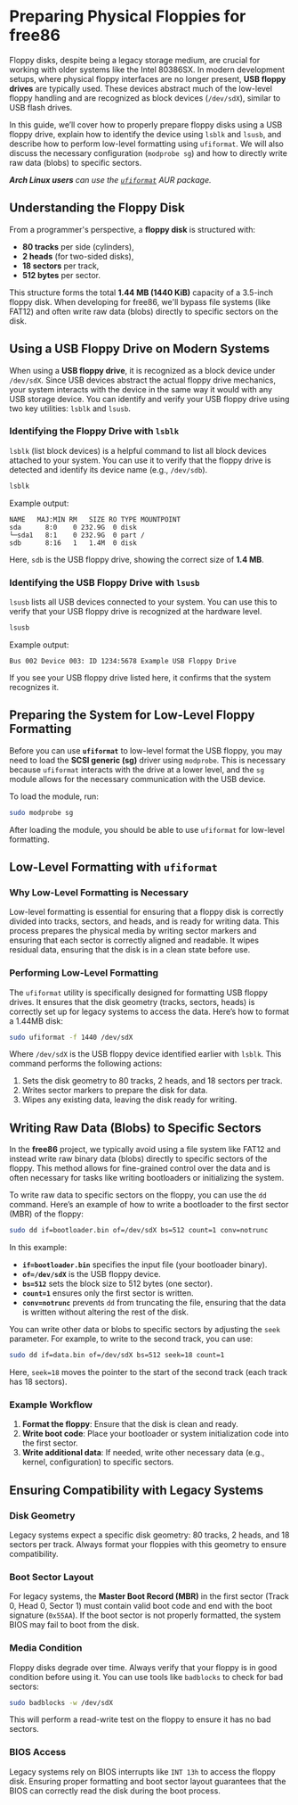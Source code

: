 # Preparing Physical Floppies for free86

Floppy disks, despite being a legacy storage medium, are crucial for working with older systems like the Intel 80386SX. In modern development setups, where physical floppy interfaces are no longer present, **USB floppy drives** are typically used. These devices abstract much of the low-level floppy handling and are recognized as block devices (`/dev/sdX`), similar to USB flash drives.

In this guide, we’ll cover how to properly prepare floppy disks using a USB floppy drive, explain how to identify the device using `lsblk` and `lsusb`, and describe how to perform low-level formatting using `ufiformat`. We will also discuss the necessary configuration (`modprobe sg`) and how to directly write raw data (blobs) to specific sectors.

_**Arch Linux users** can use the [`ufiformat`](https://aur.archlinux.org/packages/ufiformat) AUR package._

## Understanding the Floppy Disk

From a programmer's perspective, a **floppy disk** is structured with:
- **80 tracks** per side (cylinders),
- **2 heads** (for two-sided disks),
- **18 sectors** per track,
- **512 bytes** per sector.

This structure forms the total **1.44 MB (1440 KiB)** capacity of a 3.5-inch floppy disk. When developing for free86, we'll bypass file systems (like FAT12) and often write raw data (blobs) directly to specific sectors on the disk.

## Using a USB Floppy Drive on Modern Systems

When using a **USB floppy drive**, it is recognized as a block device under `/dev/sdX`. Since USB devices abstract the actual floppy drive mechanics, your system interacts with the device in the same way it would with any USB storage device. You can identify and verify your USB floppy drive using two key utilities: `lsblk` and `lsusb`.

### Identifying the Floppy Drive with `lsblk`

`lsblk` (list block devices) is a helpful command to list all block devices attached to your system. You can use it to verify that the floppy drive is detected and identify its device name (e.g., `/dev/sdb`).

```bash
lsblk
```

Example output:
```
NAME   MAJ:MIN RM   SIZE RO TYPE MOUNTPOINT
sda      8:0    0 232.9G  0 disk 
└─sda1   8:1    0 232.9G  0 part /
sdb      8:16   1   1.4M  0 disk 
```

Here, `sdb` is the USB floppy drive, showing the correct size of **1.4 MB**.

### Identifying the USB Floppy Drive with `lsusb`

`lsusb` lists all USB devices connected to your system. You can use this to verify that your USB floppy drive is recognized at the hardware level.

```bash
lsusb
```

Example output:
```
Bus 002 Device 003: ID 1234:5678 Example USB Floppy Drive
```

If you see your USB floppy drive listed here, it confirms that the system recognizes it.

## Preparing the System for Low-Level Floppy Formatting

Before you can use **`ufiformat`** to low-level format the USB floppy, you may need to load the **SCSI generic (sg)** driver using `modprobe`. This is necessary because `ufiformat` interacts with the drive at a lower level, and the `sg` module allows for the necessary communication with the USB device.

To load the module, run:

```bash
sudo modprobe sg
```

After loading the module, you should be able to use `ufiformat` for low-level formatting.

## Low-Level Formatting with `ufiformat`

### Why Low-Level Formatting is Necessary

Low-level formatting is essential for ensuring that a floppy disk is correctly divided into tracks, sectors, and heads, and is ready for writing data. This process prepares the physical media by writing sector markers and ensuring that each sector is correctly aligned and readable. It wipes residual data, ensuring that the disk is in a clean state before use.

### Performing Low-Level Formatting

The `ufiformat` utility is specifically designed for formatting USB floppy drives. It ensures that the disk geometry (tracks, sectors, heads) is correctly set up for legacy systems to access the data. Here’s how to format a 1.44MB disk:

```bash
sudo ufiformat -f 1440 /dev/sdX
```

Where `/dev/sdX` is the USB floppy device identified earlier with `lsblk`. This command performs the following actions:
1. Sets the disk geometry to 80 tracks, 2 heads, and 18 sectors per track.
2. Writes sector markers to prepare the disk for data.
3. Wipes any existing data, leaving the disk ready for writing.

## Writing Raw Data (Blobs) to Specific Sectors

In the **free86** project, we typically avoid using a file system like FAT12 and instead write raw binary data (blobs) directly to specific sectors of the floppy. This method allows for fine-grained control over the data and is often necessary for tasks like writing bootloaders or initializing the system.

To write raw data to specific sectors on the floppy, you can use the `dd` command. Here’s an example of how to write a bootloader to the first sector (MBR) of the floppy:

```bash
sudo dd if=bootloader.bin of=/dev/sdX bs=512 count=1 conv=notrunc
```

In this example:
- **`if=bootloader.bin`** specifies the input file (your bootloader binary).
- **`of=/dev/sdX`** is the USB floppy device.
- **`bs=512`** sets the block size to 512 bytes (one sector).
- **`count=1`** ensures only the first sector is written.
- **`conv=notrunc`** prevents `dd` from truncating the file, ensuring that the data is written without altering the rest of the disk.

You can write other data or blobs to specific sectors by adjusting the `seek` parameter. For example, to write to the second track, you can use:

```bash
sudo dd if=data.bin of=/dev/sdX bs=512 seek=18 count=1
```

Here, `seek=18` moves the pointer to the start of the second track (each track has 18 sectors).

### Example Workflow

1. **Format the floppy**: Ensure that the disk is clean and ready.
2. **Write boot code**: Place your bootloader or system initialization code into the first sector.
3. **Write additional data**: If needed, write other necessary data (e.g., kernel, configuration) to specific sectors.

## Ensuring Compatibility with Legacy Systems

### Disk Geometry

Legacy systems expect a specific disk geometry: 80 tracks, 2 heads, and 18 sectors per track. Always format your floppies with this geometry to ensure compatibility.

### Boot Sector Layout

For legacy systems, the **Master Boot Record (MBR)** in the first sector (Track 0, Head 0, Sector 1) must contain valid boot code and end with the boot signature (`0x55AA`). If the boot sector is not properly formatted, the system BIOS may fail to boot from the disk.

### Media Condition

Floppy disks degrade over time. Always verify that your floppy is in good condition before using it. You can use tools like `badblocks` to check for bad sectors:

```bash
sudo badblocks -w /dev/sdX
```

This will perform a read-write test on the floppy to ensure it has no bad sectors.

### BIOS Access

Legacy systems rely on BIOS interrupts like `INT 13h` to access the floppy disk. Ensuring proper formatting and boot sector layout guarantees that the BIOS can correctly read the disk during the boot process.


